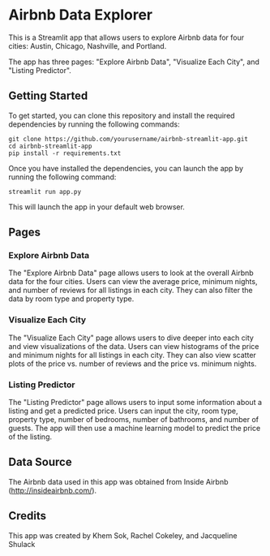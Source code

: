 # Airbnb Data Explorer

This is a Streamlit app that allows users to explore Airbnb data for four cities: Austin, Chicago, Nashville, and Portland.

The app has three pages: "Explore Airbnb Data", "Visualize Each City", and "Listing Predictor".

## Getting Started

To get started, you can clone this repository and install the required dependencies by running the following commands:

```
git clone https://github.com/yourusername/airbnb-streamlit-app.git
cd airbnb-streamlit-app
pip install -r requirements.txt
```

Once you have installed the dependencies, you can launch the app by running the following command:

```
streamlit run app.py
```

This will launch the app in your default web browser.

## Pages

### Explore Airbnb Data

The "Explore Airbnb Data" page allows users to look at the overall Airbnb data for the four cities. Users can view the average price, minimum nights, and number of reviews for all listings in each city. They can also filter the data by room type and property type.

### Visualize Each City

The "Visualize Each City" page allows users to dive deeper into each city and view visualizations of the data. Users can view histograms of the price and minimum nights for all listings in each city. They can also view scatter plots of the price vs. number of reviews and the price vs. minimum nights.

### Listing Predictor

The "Listing Predictor" page allows users to input some information about a listing and get a predicted price. Users can input the city, room type, property type, number of bedrooms, number of bathrooms, and number of guests. The app will then use a machine learning model to predict the price of the listing.

## Data Source

The Airbnb data used in this app was obtained from Inside Airbnb (http://insideairbnb.com/).

## Credits

This app was created by Khem Sok, Rachel Cokeley, and Jacqueline Shulack
